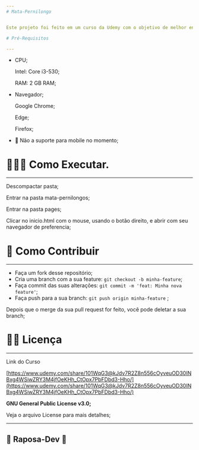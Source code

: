 ```yaml
---
# Mata-Pernilongo


Este projeto foi feito em um curso da Udemy com o objetivo de melhor entendimento do DOM(Document Object Model);

# Pré-Requisitos

---
```


- CPU;
    
    Intel: Core i3-530; 
    
    RAM: 2 GB RAM;
    
- Navegador;
    
    Google Chrome;
    
    Edge;
    
    Firefox;
    
- 📵 Não a suporte para mobile no momento;

# 🧑🏼‍💻 Como Executar.

---

Descompactar pasta;

Entrar na pasta mata-pernilongos;

Entrar na pasta pages;

Clicar no inicio.html com o mouse, usando o botão direito, e abrir com  seu navegador de preferencia;

# 👾 Como Contribuir

---

- Faça um fork desse repositório;
- Cria uma branch com a sua feature: `git checkout -b minha-feature`;
- Faça commit das suas alterações: `git commit -m 'feat: Minha nova feature'`;
- Faça push para a sua branch: `git push origin minha-feature` ;

Depois que o merge da sua pull request for feito, você pode deletar a sua branch;

# 🧑‍💻 Licença

---

Link do Curso

[https://www.udemy.com/share/101WqG3@kJdv7R2Z8n556cOyveuOD30INBxg4WSiwZRY3M4jfOeKHh_CtOpx7PbFDbd3-Hho/](https://www.udemy.com/share/101WqG3@kJdv7R2Z8n556cOyveuOD30INBxg4WSiwZRY3M4jfOeKHh_CtOpx7PbFDbd3-Hho/)

****GNU General Public License v3.0;****

Veja o arquivo License para mais detalhes;

---

## 🦊 Raposa-Dev 🦊

